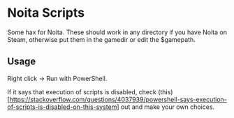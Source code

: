 # Noita Scripts

Some hax for Noita.
These should work in any directory if you have Noita on Steam, otherwise put them in the gamedir or edit the $gamepath.

## Usage

Right click -> Run with PowerShell.

If it says that execution of scripts is disabled, check (this)[https://stackoverflow.com/questions/4037939/powershell-says-execution-of-scripts-is-disabled-on-this-system] out and make your own choices.